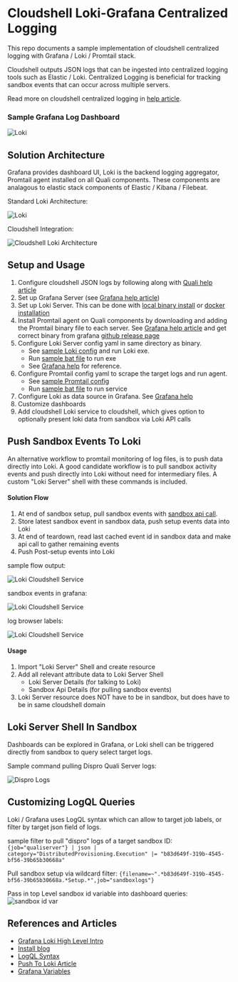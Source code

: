 # Cloudshell Loki-Grafana Centralized Logging 
This repo documents a sample implementation of cloudshell centralized logging with Grafana / Loki / Promtail stack.

Cloudshell outputs JSON logs that can be ingested into centralized logging tools such as Elastic / Loki.
Centralized Logging is beneficial for tracking sandbox events that can occur across multiple servers.

Read more on cloudshell centralized logging in [help article](https://help.quali.com/Online%20Help/0.0/Portal/Content/IG/CentralLog/central-logging-overview.htm?Highlight=centralized%20logging).

### Sample Grafana Log Dashboard
![Loki](images/sample_error_dashboard.png)

## Solution Architecture
Grafana provides dashboard UI, Loki is the backend logging aggregator, Promtail agent installed on all Quali components.
These components are analagous to elastic stack components of Elastic / Kibana / Filebeat.

Standard Loki Architecture:

![Loki](images/loki-architecture.png)

Cloudshell Integration:

![Cloudshell Loki Architecture](images/cloudshell-loki-architecture.drawio.png)

## Setup and Usage
1. Configure cloudshell JSON logs by following along with [Quali help article](https://help.quali.com/Online%20Help/0.0/Portal/Content/IG/CentralLog/central-logging-overview.htm?tocpath=Installation%20and%20Configuration%7CCloudShell%20Suite%7CCentral%20Logging%20Configuration%7C_____0)
2. Set up Grafana Server (see [Grafana help article](https://grafana.com/docs/grafana/latest/setup-grafana/installation/))
3. Set up Loki Server. This can be done with [local binary install](https://grafana.com/docs/loki/latest/installation/local/) or [docker installation](https://grafana.com/docs/loki/latest/installation/docker/)
4. Install Promtail agent on Quali components by downloading and adding the Promtail binary file to each server. See [Grafana help article](https://grafana.com/docs/loki/latest/clients/promtail/installation/) and get correct binary from grafana [github release page](https://github.com/grafana/loki/releases)
5. Configure Loki Server config yaml in same directory as binary. 
   - See [sample Loki config](loki-promtail/loki-windows-amd64/loki-local-config.yaml) and run Loki exe.
   - Run [sample bat file](loki-promtail/loki-windows-amd64/run_loki.bat) to run exe
   - See [Grafana help](https://grafana.com/docs/loki/latest/configuration/) for reference.
6. Configure Promtail config yaml to scrape the target logs and run agent. 
   - See [sample Promtail config](loki-promtail/promtail-windows-amd64/promtail-local-config.yaml)
   - Run [sample bat file](loki-promtail/promtail-windows-amd64/run_promtail.bat) to run service
7. Configure Loki as data source in Grafana. See [Grafana help](https://grafana.com/docs/grafana/latest/datasources/loki/)
8. Customize dashboards
9. Add cloudshell Loki service to cloudshell, which gives option to optionally present loki data from sandbox via Loki API calls

## Push Sandbox Events To Loki
An alternative workflow to promtail monitoring of log files, is to push data directly into Loki. 
A good candidate workflow is to pull sandbox activity events and push directly into Loki without need for intermediary files. 
A custom "Loki Server" shell with these commands is included.

#### Solution Flow
1. At end of sandbox setup, pull sandbox events with [sandbox api call](https://help.quali.com/Online%20Help/0.0/Portal/Content/API/RefGuides/Sndbx-REST-API/REST-API-V2-Ref-Guide.htm?Highlight=sandbox%20api#sandbox10).
2. Store latest sandbox event in sandbox data, push setup events data into Loki
3. At end of teardown, read last cached event id in sandbox data and make api call to gather remaining events
4. Push Post-setup events into Loki

sample flow output:

![Loki Cloudshell Service](images/loki_sandbox_events.png)

sandbox events in grafana:

![Loki Cloudshell Service](images/grafana_sandbox_events.png)

log browser labels:

![Loki Cloudshell Service](images/loki_pusher_labels.png)

#### Usage
1. Import "Loki Server" Shell and create resource
2. Add all relevant attribute data to Loki Server Shell
   - Loki Server Details (for talking to Loki)
   - Sandbox Api Details (for pulling sandbox events)
3. Loki Server resource does NOT have to be in sandbox, but does have to be in same cloudshell domain

## Loki Server Shell In Sandbox
Dashboards can be explored in Grafana, or Loki shell can be triggered directly from sandbox to query select target logs.


Sample command pulling Dispro Quali Server logs:

![Dispro Logs](images/get_logs_sample.png)

## Customizing LogQL Queries
Loki / Grafana uses LogQL syntax which can allow to target job labels, or filter by target json field of logs.

sample filter to pull "dispro" logs of a target sandbox ID:
`{job="qualiserver"} | json | category="DistributedProvisioning.Execution" |= "b83d649f-319b-4545-bf56-39b65b30668a"`

Pull sandbox setup via wildcard filter:
`{filename=~".*b83d649f-319b-4545-bf56-39b65b30668a.*Setup.*",job="sandboxlogs"}`

Pass in top Level sandbox id variable into dashboard queries:
![sandbox id var](images/sandbox_id_variable.png)

## References and Articles
- [Grafana Loki High Level Intro](https://youtu.be/1obKa6UhlkY)
- [Install blog](https://reachmnadeem.wordpress.com/2020/12/30/log-scrapping-made-easy-with-grafana-loki-in-windows/)
- [LogQL Syntax](https://grafana.com/docs/loki/latest/logql/log_queries/)
- [Push To Loki Article](https://medium.com/geekculture/pushing-logs-to-loki-without-using-promtail-fc31dfdde3c6)
- [Grafana Variables](https://stackoverflow.com/a/69891457)
